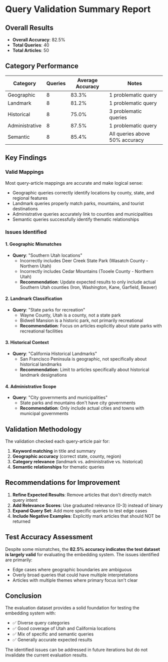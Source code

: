 # Query Validation Summary Report

## Overall Results
- **Overall Accuracy**: 82.5%
- **Total Queries**: 40
- **Total Articles**: 50

## Category Performance

| Category | Queries | Average Accuracy | Notes |
|----------|---------|-----------------|-------|
| Geographic | 8 | 83.3% | 1 problematic query |
| Landmark | 8 | 81.2% | 1 problematic query |
| Historical | 8 | 75.0% | 3 problematic queries |
| Administrative | 8 | 87.5% | 1 problematic query |
| Semantic | 8 | 85.4% | All queries above 50% accuracy |

## Key Findings

### Valid Mappings
Most query-article mappings are accurate and make logical sense:
- Geographic queries correctly identify locations by county, state, and regional features
- Landmark queries properly match parks, mountains, and tourist destinations
- Administrative queries accurately link to counties and municipalities
- Semantic queries successfully identify thematic relationships

### Issues Identified

#### 1. Geographic Mismatches
- **Query**: "Southern Utah locations" 
  - Incorrectly includes Deer Creek State Park (Wasatch County - Northern Utah)
  - Incorrectly includes Cedar Mountains (Tooele County - Northern Utah)
  - **Recommendation**: Update expected results to only include actual Southern Utah counties (Iron, Washington, Kane, Garfield, Beaver)

#### 2. Landmark Classification
- **Query**: "State parks for recreation"
  - Wayne County, Utah is a county, not a state park
  - Bidwell Mansion is a historic park, not primarily recreational
  - **Recommendation**: Focus on articles explicitly about state parks with recreational facilities

#### 3. Historical Context
- **Query**: "California Historical Landmarks"
  - San Francisco Peninsula is geographic, not specifically about historical landmarks
  - **Recommendation**: Limit to articles specifically about historical landmark designations

#### 4. Administrative Scope
- **Query**: "City governments and municipalities"
  - State parks and mountains don't have city governments
  - **Recommendation**: Only include actual cities and towns with municipal governments

## Validation Methodology

The validation checked each query-article pair for:
1. **Keyword matching** in title and summary
2. **Geographic accuracy** (correct state, county, region)
3. **Category relevance** (landmark vs. administrative vs. historical)
4. **Semantic relationships** for thematic queries

## Recommendations for Improvement

1. **Refine Expected Results**: Remove articles that don't directly match query intent
2. **Add Relevance Scores**: Use graduated relevance (0-3) instead of binary
3. **Expand Query Set**: Add more specific queries to test edge cases
4. **Include Negative Examples**: Explicitly mark articles that should NOT be returned

## Test Accuracy Assessment

Despite some mismatches, the **82.5% accuracy indicates the test dataset is largely valid** for evaluating the embedding system. The issues identified are primarily:
- Edge cases where geographic boundaries are ambiguous
- Overly broad queries that could have multiple interpretations
- Articles with multiple themes where primary focus isn't clear

## Conclusion

The evaluation dataset provides a solid foundation for testing the embedding system with:
- ✅ Diverse query categories
- ✅ Good coverage of Utah and California locations
- ✅ Mix of specific and semantic queries
- ✅ Generally accurate expected results

The identified issues can be addressed in future iterations but do not invalidate the current evaluation results.